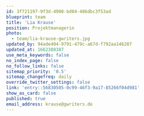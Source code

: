 ```yaml
---
id: 3f721197-9f3d-4908-bd04-486dbc3f53ad
blueprint: team
title: 'Lia Krause'
position: Projektmanagerin
photo:
  - team/lia-krause-gwriters.jpg
updated_by: 94ade404-9791-479c-a67d-f792aa146207
updated_at: 1662388387
use_meta_keywords: false
no_index_page: false
no_follow_links: false
sitemap_priority: '0.5'
sitemap_changefreq: daily
override_twitter_settings: false
link: 'entry::56830505-0c99-46f3-9a17-85266f04d981'
show_as_card: false
published: true
email_address: krause@gwriters.de
---
```


